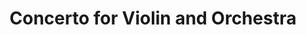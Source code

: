 ---
title: "Concerto for Violin and Orchestra"
tags: "orchestral"
sectionSortOrder: 1
shortDesc: "Adrian's violin concerto"
forces: "2(2=picc).2(2=CA).2.2 / 4.2.3 / 2perc / timp / harp / strings min. 12.10.8.6.4, violin solo"
length: "26 mins"
workNumber: "P0038"
compositionYear: "2023"
pdf: "Adrian Sutton - Violin Concerto"
hireBuy: yes
recording: ""
audioIndex: 38
projectColour: 
layout: workDetail
permalink: false
---